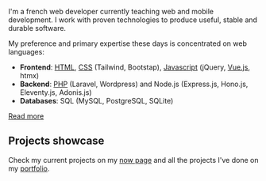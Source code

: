 I'm a french web developer currently teaching web and mobile development. I work with proven technologies to produce useful, stable and durable software.

My preference and primary expertise these days is concentrated on web languages:

* **Frontend**: [HTML](https://github.com/cba85?tab=repositories&language=html), [CSS](https://github.com/cba85?tab=repositories&language=css) (Tailwind, Bootstap), [Javascript](https://github.com/cba85?tab=repositories&language=javascript) (jQuery, [Vue.js](https://github.com/cba85?tab=repositories&language=vue), htmx)
* **Backend**: [PHP](https://github.com/cba85?tab=repositories&language=php) (Laravel, Wordpress) and Node.js (Express.js, Hono.js, Eleventy.js, Adonis.js)
* **Databases**: SQL (MySQL, PostgreSQL, SQLite)

[Read more](https://clementbarbaza.com/)

## Projects showcase

Check my current projects on my [now page](https://clementbarbaza.com/now) and all the projects I've done on my [portfolio](https://portfolio.clementbarbaza.com).
